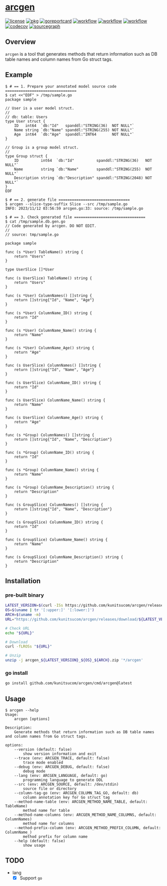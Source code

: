 # [arcgen](https://github.com/kunitsucom/arcgen)

[![license](https://img.shields.io/github/license/kunitsucom/arcgen)](LICENSE)
[![pkg](https://pkg.go.dev/badge/github.com/kunitsucom/arcgen)](https://pkg.go.dev/github.com/kunitsucom/arcgen)
[![goreportcard](https://goreportcard.com/badge/github.com/kunitsucom/arcgen)](https://goreportcard.com/report/github.com/kunitsucom/arcgen)
[![workflow](https://github.com/kunitsucom/arcgen/workflows/go-lint/badge.svg)](https://github.com/kunitsucom/arcgen/tree/main)
[![workflow](https://github.com/kunitsucom/arcgen/workflows/go-test/badge.svg)](https://github.com/kunitsucom/arcgen/tree/main)
[![workflow](https://github.com/kunitsucom/arcgen/workflows/go-vuln/badge.svg)](https://github.com/kunitsucom/arcgen/tree/main)
[![codecov](https://codecov.io/gh/kunitsucom/arcgen/graph/badge.svg?token=Y19kZ7UtVZ)](https://codecov.io/gh/kunitsucom/arcgen)
[![sourcegraph](https://sourcegraph.com/github.com/kunitsucom/arcgen/-/badge.svg)](https://sourcegraph.com/github.com/kunitsucom/arcgen)

## Overview

`arcgen` is a tool that generates methods that return information such as DB table names and column names from Go struct tags.

## Example

```console
$ # == 1. Prepare your annotated model source code ================================
$ cat <<"EOF" > /tmp/sample.go
package sample

// User is a user model struct.
//
// db: table: Users
type User struct {
    ID   int64  `db:"Id"   spanddl:"STRING(36)  NOT NULL"`
    Name string `db:"Name" spanddl:"STRING(255) NOT NULL"`
    Age  int64  `db:"Age"  spanddl:"INT64       NOT NULL"`
}

// Group is a group model struct.
//
type Group struct {
    ID          int64  `db:"Id"          spanddl:"STRING(36)   NOT NULL"`
    Name        string `db:"Name"        spanddl:"STRING(255)  NOT NULL"`
    Description string `db:"Description" spanddl:"STRING(2048) NOT NULL"`
}
EOF

$ # == 2. generate file ================================
$ arcgen --slice-type-suffix Slice --src /tmp/sample.go
INFO: 2023/11/12 03:56:59 arcgen.go:33: source: /tmp/sample.go

$ # == 3. Check generated file ================================
$ cat /tmp/sample.db.gen.go
// Code generated by arcgen. DO NOT EDIT.
//
// source: tmp/sample.go

package sample

func (s *User) TableName() string {
    return "Users"
}

type UserSlice []*User

func (s UserSlice) TableName() string {
    return "Users"
}

func (s *User) ColumnNames() []string {
    return []string{"Id", "Name", "Age"}
}

func (s *User) ColumnName_ID() string {
    return "Id"
}

func (s *User) ColumnName_Name() string {
    return "Name"
}

func (s *User) ColumnName_Age() string {
    return "Age"
}

func (s UserSlice) ColumnNames() []string {
    return []string{"Id", "Name", "Age"}
}

func (s UserSlice) ColumnName_ID() string {
    return "Id"
}

func (s UserSlice) ColumnName_Name() string {
    return "Name"
}

func (s UserSlice) ColumnName_Age() string {
    return "Age"
}

func (s *Group) ColumnNames() []string {
    return []string{"Id", "Name", "Description"}
}

func (s *Group) ColumnName_ID() string {
    return "Id"
}

func (s *Group) ColumnName_Name() string {
    return "Name"
}

func (s *Group) ColumnName_Description() string {
    return "Description"
}

func (s GroupSlice) ColumnNames() []string {
    return []string{"Id", "Name", "Description"}
}

func (s GroupSlice) ColumnName_ID() string {
    return "Id"
}

func (s GroupSlice) ColumnName_Name() string {
    return "Name"
}

func (s GroupSlice) ColumnName_Description() string {
    return "Description"
}
```

## Installation

### pre-built binary

```bash
LATEST_VERSION=$(curl -ISs https://github.com/kunitsucom/arcgen/releases/latest | tr -d '\r' | awk -F/ '/location:/{print $NF}')
OS=$(uname | tr '[:upper:]' '[:lower:]')
ARCH=$(uname -m)
URL="https://github.com/kunitsucom/arcgen/releases/download/${LATEST_VERSION}/arcgen_${LATEST_VERSION}_${OS}_${ARCH}.zip"

# Check URL
echo "${URL}"

# Download
curl -fLROSs "${URL}"

# Unzip
unzip -j arcgen_${LATEST_VERSION}_${OS}_${ARCH}.zip '*/arcgen'
```

### go install

```bash
go install github.com/kunitsucom/arcgen/cmd/arcgen@latest
```

## Usage

```console
$ arcgen --help
Usage:
    arcgen [options]

Description:
    Generate methods that return information such as DB table names and column names from Go struct tags.

options:
    --version (default: false)
        show version information and exit
    --trace (env: ARCGEN_TRACE, default: false)
        trace mode enabled
    --debug (env: ARCGEN_DEBUG, default: false)
        debug mode
    --lang (env: ARCGEN_LANGUAGE, default: go)
        programming language to generate DDL
    --src (env: ARCGEN_SOURCE, default: /dev/stdin)
        source file or directory
    --column-tag-go (env: ARCGEN_COLUMN_TAG_GO, default: db)
        column annotation key for Go struct tag
    --method-name-table (env: ARCGEN_METHOD_NAME_TABLE, default: TableName)
        method name for table
    --method-name-columns (env: ARCGEN_METHOD_NAME_COLUMNS, default: ColumnNames)
        method name for columns
    --method-prefix-column (env: ARCGEN_METHOD_PREFIX_COLUMN, default: ColumnName_)
        method prefix for column name
    --help (default: false)
        show usage
```

## TODO

- lang
  - [x] Support `go`
